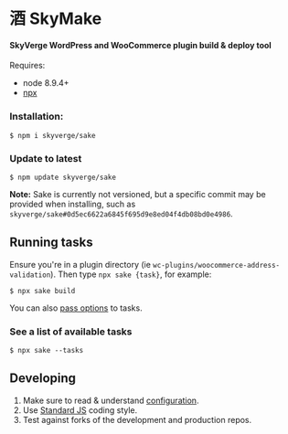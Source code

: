 # 酒 SkyMake

#### SkyVerge WordPress and WooCommerce plugin build & deploy tool

Requires:
* node 8.9.4+
* [npx](https://www.npmjs.com/package/npx)

### Installation:

```
$ npm i skyverge/sake
```

### Update to latest

```
$ npm update skyverge/sake
```

**Note:** Sake is currently not versioned, but a specific commit may be provided when installing, such as `skyverge/sake#0d5ec6622a6845f695d9e8ed04f4db08bd0e4986`.

## Running tasks

Ensure you're in a plugin directory (ie `wc-plugins/woocommerce-address-validation`). Then type `npx sake {task}`, for example:

```
$ npx sake build
```

You can also [pass options](https://github.com/skyverge/sake/wiki/CLI-options) to tasks.

### See a list of available tasks

```
$ npx sake --tasks
```

## Developing

1. Make sure to read & understand [configuration](https://github.com/skyverge/sake/wiki/Configuration).
2. Use [Standard JS](https://standardjs.com/) coding style.
3. Test against forks of the development and production repos.
